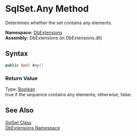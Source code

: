 SqlSet.Any Method
=================
Determines whether the set contains any elements.

**Namespace:** [DbExtensions][1]  
**Assembly:** DbExtensions (in DbExtensions.dll)

Syntax
------

```csharp
public bool Any()
```

### Return Value
Type: [Boolean][2]  
true if the sequence contains any elements; otherwise, false.

See Also
--------
[SqlSet Class][3]  
[DbExtensions Namespace][1]  

[1]: ../README.md
[2]: http://msdn.microsoft.com/en-us/library/a28wyd50
[3]: README.md